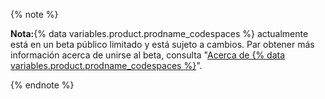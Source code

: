 {% note %}

**Nota:**{% data variables.product.prodname_codespaces %} actualmente está en un beta público limitado y está sujeto a cambios. Par obtener más información acerca de unirse al beta, consulta "[Acerca de {% data variables.product.prodname_codespaces %}](/github/developing-online-with-codespaces/about-codespaces#joining-the-beta)".

{% endnote %}
